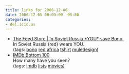 ```yaml
---
title: links for 2006-12-06
date: 2006-12-05 00:00:00 -08:00
categories:
- del.icio.us
---
```


<ul class="delicious">
	<li>
		<div class="delicious-link"><a href="http://store.muledesign.com/shirts/red.php">The Feed Store | In Soviet Russia *YOU* save Bono.</a></div>
		<div class="delicious-extended">In Soviet Russia (red) wears YOU.</div>
		<div class="delicious-tags">(tags: <a href="http://del.icio.us/torrez/bono">bono</a> <a href="http://del.icio.us/torrez/red">red</a> <a href="http://del.icio.us/torrez/africa">africa</a> <a href="http://del.icio.us/torrez/tshirt">tshirt</a> <a href="http://del.icio.us/torrez/muledesign">muledesign</a>)</div>
	</li>
	<li>
		<div class="delicious-link"><a href="http://www.imdb.com/chart/bottom">IMDb Bottom 100</a></div>
		<div class="delicious-extended">How many have you seen?</div>
		<div class="delicious-tags">(tags: <a href="http://del.icio.us/torrez/imdb">imdb</a> <a href="http://del.icio.us/torrez/lists">lists</a> <a href="http://del.icio.us/torrez/movies">movies</a>)</div>
	</li>
</ul>
